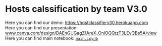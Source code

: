 # Hosts calssification by team V3.0
Here you can find our demo: https://hostclassifierv30.herokuapp.com  
Here you can find our presentation: www.canva.com/design/DAEnGUGagZU/reX_OnlOQQtzT3LEvQBs5A/view  
Here you can find main notebook: [`main.ipynb`](https://github.com/deethereal/mts-teta-hackathon/blob/master/main.ipynb)
